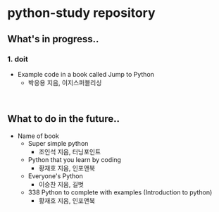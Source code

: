 # python-study repository

## What's in progress..


### 1. doit
- Example code in a book called Jump to Python
  - 박응용 지음, 이지스퍼블리싱

<br>

## What to do in the future..
- Name of book
  - Super simple python
    - 조인석 지음, 터닝포인트 
  - Python that you learn by coding
    - 황재호 지음, 인포앤북
  - Everyone's Python
    - 이승찬 지음, 길벗
  - 338 Python to complete with examples (Introduction to python)
    - 황재호 지음, 인포앤북
